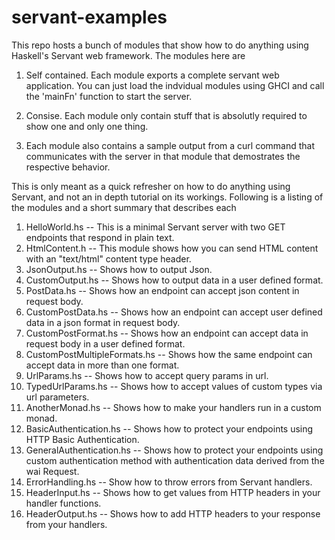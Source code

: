 # servant-examples

This repo hosts a bunch of modules that show how to do anything using Haskell's Servant web framework.
The modules here are

1. Self contained. Each module exports a complete servant web application. You can just load the indvidual modules 
using GHCI and call the 'mainFn' function to start the server.

2. Consise. Each module only contain stuff that is absolutly required to show one and only one thing.

3. Each module also contains a sample output from a curl command that communicates with the server in that module
that demostrates the respective behavior.

This is only meant as a quick refresher on how to do anything using Servant, and not an in depth tutorial on
its workings. Following is a listing of the modules and a short summary that describes each 

1. HelloWorld.hs -- This is a minimal Servant server with two GET endpoints that respond in plain text.
2. HtmlContent.h -- This module shows how you can send HTML content with an "text/html" content type header.
3. JsonOutput.hs -- Shows how to output Json.
4. CustomOutput.hs -- Shows how to output data in a user defined format.
5. PostData.hs -- Shows how an endpoint can accept json content in request body.
6. CustomPostData.hs -- Shows how an endpoint can accept user defined data in a json format in request body.
7. CustomPostFormat.hs -- Shows how an endpoint can accept data in request body in a user defined format.
8. CustomPostMultipleFormats.hs -- Shows how the same endpoint can accept data in more than one format.
9. UrlParams.hs -- Shows how to accept query params in url.
10. TypedUrlParams.hs -- Shows how to accept values of custom types via url parameters.
11. AnotherMonad.hs -- Shows how to make your handlers run in a custom monad.
12. BasicAuthentication.hs -- Shows how to protect your endpoints using HTTP Basic Authentication.
13. GeneralAuthentication.hs -- Shows how to protect your endpoints using custom authentication method with authentication data derived from the wai Request.
14. ErrorHandling.hs -- Show how to throw errors from Servant handlers.
15. HeaderInput.hs -- Shows how to get values from HTTP headers in your handler functions.
16. HeaderOutput.hs -- Shows how  to add HTTP headers to your response from your handlers.
